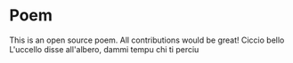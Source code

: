 # Poem
This is an open source poem. All contributions would be great!
Ciccio bello
L'uccello disse all'albero, dammi tempu chi ti perciu
